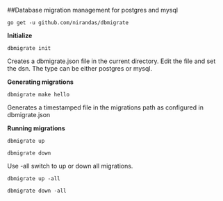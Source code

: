 ##Database migration management for postgres and mysql

    go get -u github.com/nirandas/dbmigrate

**Initialize**

    dbmigrate init

Creates a dbmigrate.json file in the current directory. Edit the file and set the dsn. The type can be either postgres or mysql.

**Generating migrations**

    dbmigrate make hello

Generates a timestamped file in the migrations path as configured in dbmigrate.json

**Running migrations**

    dbmigrate up

    dbmigrate down

Use -all switch to up or down all migrations.

    dbmigrate up -all

    dbmigrate down -all
